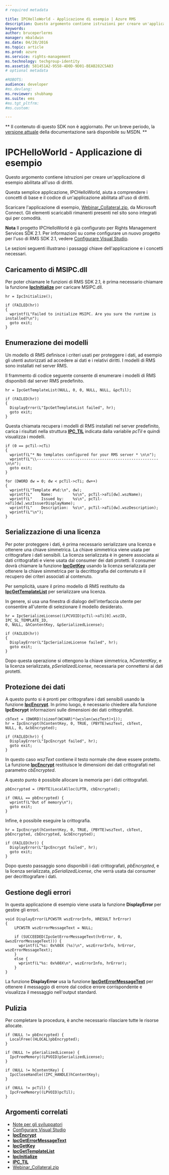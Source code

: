 ```yaml
---
# required metadata

title: IPCHelloWorld - Applicazione di esempio | Azure RMS
description: Questo argomento contiene istruzioni per creare un'applicazione di esempio abilitata all'uso di diritti.
keywords:
author: bruceperlerms
manager: mbaldwin
ms.date: 04/28/2016
ms.topic: article
ms.prod: azure
ms.service: rights-management
ms.technology: techgroup-identity
ms.assetid: 581451A2-9558-4D0D-9D01-BEAB282C5A83
# optional metadata

#ROBOTS:
audience: developer
#ms.devlang:
ms.reviewer: shubhamp
ms.suite: ems
#ms.tgt_pltfrm:
#ms.custom:

---
```

** Il contenuto di questo SDK non è aggiornato. Per un breve periodo, la [versione attuale](https://msdn.microsoft.com/library/windows/desktop/hh535290(v=vs.85).aspx) della documentazione sarà disponibile su MSDN. **
# IPCHelloWorld - Applicazione di esempio

Questo argomento contiene istruzioni per creare un'applicazione di esempio abilitata all'uso di diritti.

Questa semplice applicazione, IPCHelloWorld, aiuta a comprendere i concetti di base e il codice di un'applicazione abilitata all'uso di diritti.

Scaricare l'applicazione di esempio, [Webinar\_Collateral.zip](https://connect.microsoft.com/site1170/Downloads/DownloadDetails.aspx?DownloadID=42440), da Microsoft Connect. Gli elementi scaricabili rimanenti presenti nel sito sono integrati qui per comodità.

**Nota** Il progetto IPCHelloWorld è già configurato per Rights Management Services SDK 2.1. Per informazioni su come configurare un nuovo progetto per l'uso di RMS SDK 2.1, vedere [Configurare Visual Studio](how-to-configure-a-visual-studio-project-to-use-the-ad-rms-sdk-2-0.md).

 
Le sezioni seguenti illustrano i passaggi chiave dell'applicazione e i concetti necessari.

## Caricamento di MSIPC.dll

Per poter chiamare le funzioni di RMS SDK 2.1, è prima necessario chiamare la funzione [**IpcInitialize**](/rights-management/sdk/2.1/api/win/functions#msipc_ipcinitialize) per caricare MSIPC.dll.



    hr = IpcInitialize();

    if (FAILED(hr))
    {
      wprintf(L"Failed to initialize MSIPC. Are you sure the runtime is installed?\n");
      goto exit;
    }



## Enumerazione dei modelli

Un modello di RMS definisce i criteri usati per proteggere i dati, ad esempio gli utenti autorizzati ad accedere ai dati e i relativi diritti. I modelli di RMS sono installati nel server RMS.

Il frammento di codice seguente consente di enumerare i modelli di RMS disponibili dal server RMS predefinito.



    hr = IpcGetTemplateList(NULL, 0, 0, NULL, NULL, &pcTil);

    if (FAILED(hr))
    {
      DisplayError(L"IpcGetTemplateList failed", hr);
      goto exit;
    }



Questa chiamata recupera i modelli di RMS installati nel server predefinito, carica i risultati nella struttura [**IPC\_TIL**](/rights-management/sdk/2.1/api/win/functions#msipc_ipcinitialize) indicata dalla variabile *pcTil* e quindi visualizza i modelli.



    if (0 == pcTil->cTi)
    {
      wprintf(L"* No templates configured for your RMS server * \n\n");
      wprintf(L"\\------------------------------------------------------\n\n");
      goto exit;
    }

    for (DWORD dw = 0; dw < pcTil->cTi; dw++)
    {
      wprintf(L"Template #%d:\n", dw);
      wprintf(L"    Name:         %s\n", pcTil->aTi[dw].wszName);
      wprintf(L"    Issued by:    %s\n", pcTil->aTi[dw].wszIssuerDisplayName);
      wprintf(L"    Description:  %s\n", pcTil->aTi[dw].wszDescription);
      wprintf(L"\n");
    }



## Serializzazione di una licenza

Per poter proteggere i dati, è prima necessario serializzare una licenza e ottenere una chiave simmetrica. La chiave simmetrica viene usata per crittografare i dati sensibili. La licenza serializzata è in genere associata ai dati crittografati e viene usata dal consumer dei dati protetti. Il consumer dovrà chiamare la funzione [**IpcGetKey**](/rights-management/sdk/2.1/api/win/functions#msipc_ipcgetkey) usando la licenza serializzata per ottenere la chiave simmetrica per la decrittografia del contenuto e il recupero dei criteri associati al contenuto.

Per semplicità, usare il primo modello di RMS restituito da [**IpcGetTemplateList**](/rights-management/sdk/2.1/api/win/functions#msipc_ipcgettemplatelist) per serializzare una licenza.

In genere, si usa una finestra di dialogo dell'interfaccia utente per consentire all'utente di selezionare il modello desiderato.



    hr = IpcSerializeLicense((LPCVOID)pcTil->aTi[0].wszID, IPC_SL_TEMPLATE_ID,
    0, NULL, &hContentKey, &pSerializedLicense);

    if (FAILED(hr))
    {
      DisplayError(L"IpcSerializeLicense failed", hr);
      goto exit;
    }



Dopo questa operazione si ottengono la chiave simmetrica, *hContentKey*, e la licenza serializzata, *pSerializedLicense*, necessaria per connettersi ai dati protetti.

## Protezione dei dati

A questo punto si è pronti per crittografare i dati sensibili usando la funzione [**IpcEncrypt**](/rights-management/sdk/2.1/api/win/functions#msipc_ipcencrypt). In primo luogo, è necessario chiedere alla funzione **IpcEncrypt** informazioni sulle dimensioni dei dati crittografati.



    cbText = (DWORD)(sizeof(WCHAR)*(wcslen(wszText)+1));
    hr = IpcEncrypt(hContentKey, 0, TRUE, (PBYTE)wszText, cbText,
    NULL, 0, &cbEncrypted);

    if (FAILED(hr)) {
      DisplayError(L"IpcEncrypt failed", hr);
      goto exit;
    }



In questo caso *wszText* contiene il testo normale che deve essere protetto. La funzione [**IpcEncrypt**](/rights-management/sdk/2.1/api/win/functions#msipc_ipcencrypt) restituisce le dimensioni dei dati crittografati nel parametro *cbEncrypted*.

A questo punto è possibile allocare la memoria per i dati crittografati.



    pbEncrypted = (PBYTE)LocalAlloc(LPTR, cbEncrypted);

    if (NULL == pbEncrypted) {
      wprintf(L"Out of memory\n");
      goto exit;
    }


Infine, è possibile eseguire la crittografia.



    hr = IpcEncrypt(hContentKey, 0, TRUE, (PBYTE)wszText, cbText,
    pbEncrypted, cbEncrypted, &cbEncrypted);

    if (FAILED(hr)) {
      DisplayError(L"IpcEncrypt failed", hr);
      goto exit;
    }


Dopo questo passaggio sono disponibili i dati crittografati, *pbEncrypted*, e la licenza serializzata, *pSerializedLicense*, che verrà usata dai consumer per decrittografare i dati.

## Gestione degli errori

In questa applicazione di esempio viene usata la funzione **DisplayError** per gestire gli errori.



    void DisplayError(LPCWSTR wszErrorInfo, HRESULT hrError)
    {
        LPCWSTR wszErrorMessageText = NULL;

        if (SUCCEEDED(IpcGetErrorMessageText(hrError, 0, &wszErrorMessageText))) {
          wprintf(L"%s: 0x%08X (%s)\n", wszErrorInfo, hrError, wszErrorMessageText);
        }
        else {
          wprintf(L"%s: 0x%08X\n", wszErrorInfo, hrError);
        }
    }   


La funzione **DisplayError** usa la funzione [**IpcGetErrorMessageText**](/rights-management/sdk/2.1/api/win/functions#msipc_ipcgeterrormessagetext) per ottenere il messaggio di errore dal codice errore corrispondente e visualizza il messaggio nell'output standard.

## Pulizia

Per completare la procedura, è anche necessario rilasciare tutte le risorse allocate.



    if (NULL != pbEncrypted) {
      LocalFree((HLOCAL)pbEncrypted);
    }

    if (NULL != pSerializedLicense) {
      IpcFreeMemory((LPVOID)pSerializedLicense);
    }

    if (NULL != hContentKey) {
      IpcCloseHandle((IPC_HANDLE)hContentKey);
    }

    if (NULL != pcTil) {
      IpcFreeMemory((LPVOID)pcTil);
    }


## Argomenti correlati

* [Note per gli sviluppatori](developer-notes.md)
* [Configurare Visual Studio](how-to-configure-a-visual-studio-project-to-use-the-ad-rms-sdk-2-0.md)
* [**IpcEncrypt**](/rights-management/sdk/2.1/api/win/functions#msipc_ipcencrypt)
* [**IpcGetErrorMessageText**](/rights-management/sdk/2.1/api/win/functions#msipc_ipcgeterrormessagetext)
* [**IpcGetKey**](/rights-management/sdk/2.1/api/win/functions#msipc_ipcgetkey)
* [**IpcGetTemplateList**](/rights-management/sdk/2.1/api/win/functions#msipc_ipcgettemplatelist)
* [**IpcInitialize**](/rights-management/sdk/2.1/api/win/functions#msipc_ipcinitialize)
* [**IPC\_TIL**](/rights-management/sdk/2.1/api/win/functions#msipc_ipcinitialize)
* [Webinar\_Collateral.zip](https://connect.microsoft.com/site1170/Downloads/DownloadDetails.aspx?DownloadID=42440)
 

 


<!--HONumber=Jun16_HO1-->


